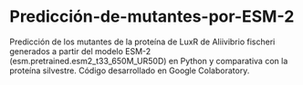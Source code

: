 # Predicción-de-mutantes-por-ESM-2
Predicción de los mutantes de la proteína de LuxR de Aliivibrio fischeri generados a partir del modelo ESM-2 (esm.pretrained.esm2_t33_650M_UR50D) en Python y comparativa con la proteína silvestre. Código desarrollado en Google Colaboratory.
